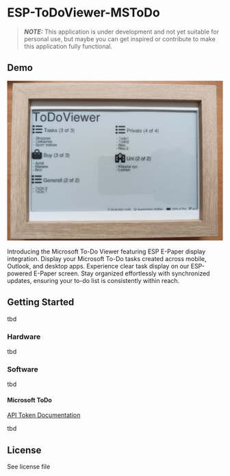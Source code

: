 # ESP-ToDoViewer-MSToDo

>  **_NOTE:_**  This application is under development and not yet suitable for personal use, but maybe you can get inspired or contribute to make this application fully functional.

## Demo
![](doc/demo-1.jpg)

Introducing the Microsoft To-Do Viewer featuring ESP E-Paper display integration. Display your Microsoft To-Do tasks created across mobile, Outlook, and desktop apps. Experience clear task display on our ESP-powered E-Paper screen. Stay organized effortlessly with synchronized updates, ensuring your to-do list is consistently within reach.

## Getting Started
tbd

### Hardware
tbd

### Software
tbd

#### Microsoft ToDo

[API Token Documentation](https://learn.microsoft.com/en-us/graph/auth-v2-user?tabs=http)

tbd

## License
See license file